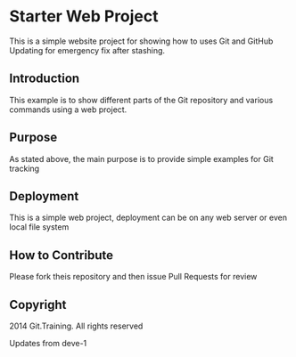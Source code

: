 # Starter Web Project

This is a simple website project for showing how to uses Git and GitHub
Updating for emergency fix after stashing.

## Introduction

This example is to show different parts of the Git repository and various commands using a web project.

## Purpose

As stated above, the main purpose is to provide simple examples for Git tracking

## Deployment

This is a simple web project, deployment can be on any web server or even local file system

## How to Contribute

Please fork theis repository and then issue Pull Requests for review

## Copyright

2014 Git.Training. All rights reserved

Updates from deve-1
